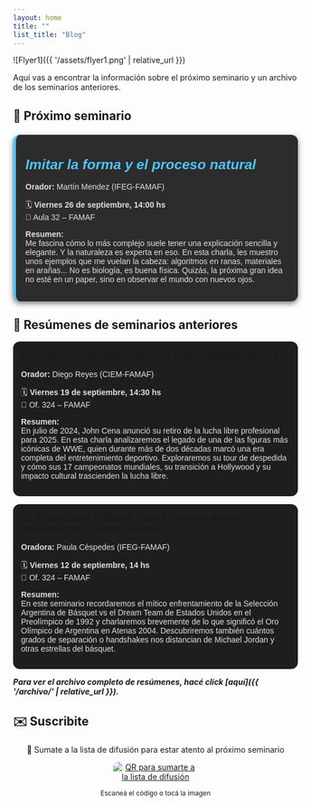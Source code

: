 ```yaml
---
layout: home
title: ""
list_title: "Blog"
---
```

![Flyer1]({{ '/assets/flyer1.png' | relative_url }})

Aquí vas a encontrar la información sobre el próximo seminario y un archivo de los seminarios anteriores.

## 📢 Próximo seminario
<!-- Template (no me borres): -->
<!-- <div style="background:#2c2c2c; border-left:5px solid #4fc3f7; border-radius:12px; padding:1.2em; margin:1.5em 0; color:#e0e0e0; font-family: sans-serif; box-shadow: 0 4px 10px rgba(0,0,0,0.5);">
  <h3><em style="color:#4fc3f7; font-size:1.5em;">Título de seminario a confirmar</em></h3>
  <p><strong>Orador:</strong> Paula Céspedes (IFEG-FAMAF)</p>
  <p>🗓️ <strong>Viernes 12 de septiembre, 14:00 hs</strong><br>
     📍 Of. 324 – FAMAF</p>
  <p><strong>Resumen:</strong><br>
     Estén atentos a las novedades que se publicarán próximamente.
  </p>
</div> -->

<div style="background:#2c2c2c; border-left:5px solid #4fc3f7; border-radius:12px; padding:1.2em; margin:1.5em 0; color:#e0e0e0; font-family: sans-serif; box-shadow: 0 4px 10px rgba(0,0,0,0.5);">
  <h3><em style="color:#4fc3f7; font-size:1.5em;">Imitar la forma y el proceso natural</em></h3>
  <p><strong>Orador:</strong> Martín Mendez (IFEG-FAMAF)</p>
  <p>🗓️ <strong>Viernes 26 de septiembre, 14:00 hs</strong><br>
     📍 Aula 32 – FAMAF</p>
  <p><strong>Resumen:</strong><br>
     Me fascina cómo lo más complejo suele tener una explicación sencilla y elegante. Y la naturaleza es experta en eso. En esta charla, les muestro unos ejemplos que me vuelan la cabeza: algoritmos en ranas, materiales en arañas... No es biología, es buena física. Quizás, la próxima gran idea no esté en un paper, sino en observar el mundo con nuevos ojos.
  </p>
</div>


## 📂 Resúmenes de seminarios anteriores
<!-- Template -->
<!-- <div style="background:#1e1e1e; border-radius:12px; padding:1em; margin:1em 0; color:#e0e0e0; font-family: sans-serif;">
  <h3 style="margin-top:0;">
    <a class="seminario-link"
       href="{{ '/2025/09/19/El-Fin-de-una-Era-John-Cena/' | relative_url }}">
      El Fin de una Era: John Cena y su Tour de Despedida 2025
    </a>
  </h3>

  <p><strong>Orador:</strong> Diego Reyes (CIEM-FAMAF)</p>
  <p>🗓️ <strong>Viernes 19 de septiembre, 14:30 hs</strong><br>
     📍 Of. 324 – FAMAF</p>
  <p><strong>Resumen:</strong><br>
    En julio de 2024, John Cena anunció su retiro de la lucha libre profesional para 2025. En esta charla analizaremos el legado de una de las figuras más icónicas de WWE, quien durante más de dos décadas marcó una era completa del entretenimiento deportivo.
    Exploraremos su tour de despedida y cómo sus 17 campeonatos mundiales, su transición a Hollywood y su impacto cultural trascienden la lucha libre.
  </p>
</div> -->

<div style="background:#1e1e1e; border-radius:12px; padding:1em; margin:1em 0; color:#e0e0e0; font-family: sans-serif;">
  <h3 style="margin-top:0;">
    <a class="seminario-link"
       href="{{ '/2025/09/19/El-Fin-de-una-Era-John-Cena/' | relative_url }}">
      El Fin de una Era: John Cena y su Tour de Despedida 2025
    </a>
  </h3>

  <p><strong>Orador:</strong> Diego Reyes (CIEM-FAMAF)</p>
  <p>🗓️ <strong>Viernes 19 de septiembre, 14:30 hs</strong><br>
     📍 Of. 324 – FAMAF</p>
  <p><strong>Resumen:</strong><br>
    En julio de 2024, John Cena anunció su retiro de la lucha libre profesional para 2025. En esta charla analizaremos el legado de una de las figuras más icónicas de WWE, quien durante más de dos décadas marcó una era completa del entretenimiento deportivo.
    Exploraremos su tour de despedida y cómo sus 17 campeonatos mundiales, su transición a Hollywood y su impacto cultural trascienden la lucha libre.
  </p>
</div>

<div style="background:#1e1e1e; border-radius:12px; padding:1em; margin:1em 0; color:#e0e0e0; font-family: sans-serif;">
  <h3 style="margin-top:0;">
    <a class="seminario-link"
       href="{{ '/2025/09/12/De-Argentina-vs-el-Dream-Team/' | relative_url }}">
      <em>De Argentina vs el Dream Team y nuestros grados de separación con Michael Jordan</em>
    </a>
  </h3>

  <p><strong>Oradora:</strong> Paula Céspedes (IFEG-FAMAF)</p>
  <p>🗓️ <strong>Viernes 12 de septiembre, 14 hs</strong><br>
     📍 Of. 324 – FAMAF</p>
  <p><strong>Resumen:</strong><br>
     En este seminario recordaremos el mítico enfrentamiento de la Selección Argentina de Básquet vs el Dream Team de Estados Unidos en el Preolímpico de 1992 y charlaremos brevemente de lo que significó el Oro Olímpico de Argentina en Atenas 2004. Descubriremos también cuántos grados de separación o handshakes nos distancian de Michael Jordan y otras estrellas del básquet.
  </p>
</div>


***Para ver el archivo completo de resúmenes, hacé click [aquí]({{ '/archivo/' | relative_url }}).***

## ✉️ Suscribite
<div style="text-align: center; margin-top: 1.5em;">
      <p>📩 Sumate a la lista de difusión para estar atento al próximo seminario</p>
      <a href="https://forms.gle/rpGbTqEZgYM9etnn8" target="_blank" rel="noopener">
        <img src="{{ '/assets/img/qr-form.jpeg' | relative_url }}" 
             alt="QR para sumarte a la lista de difusión" 
             style="max-width: 150px; border-radius: 8px;">
      </a>
      <p><small>Escaneá el código o tocá la imagen</small></p>
    </div>